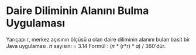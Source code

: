 # Daire Diliminin Alanını Bulma Uygulaması
Yarıçapı r, merkez açısının ölçüsü 𝛼 olan daire diliminin alanını bulan basit bir Java uygulaması. 
𝜋 sayısını = 3.14 Formül : (𝜋 * (r*r) * 𝛼) / 360'dür.
